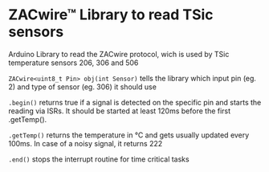 # ZACwire™ Library to read TSic sensors
Arduino Library to read the ZACwire protocol, wich is used by TSic temperature sensors 206, 306 and 506

`ZACwire<uint8_t Pin> obj(int Sensor)` tells the library which input pin (eg. 2) and type of sensor (eg. 306) it should use

`.begin()` returns true if a signal is detected on the specific pin and starts the reading via ISRs. It should be started at least 120ms before the first .getTemp().

`.getTemp()` returns the temperature in °C and gets usually updated every 100ms. In case of a noisy signal, it returns 222

`.end()` stops the interrupt routine for time critical tasks

